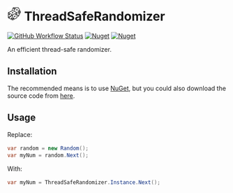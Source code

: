 # ![ThreadSafeRandomizer](https://raw.githubusercontent.com/MarkCiliaVincenti/ThreadSafeRandomizer/master/logo32.png) ThreadSafeRandomizer
 [![GitHub Workflow Status](https://img.shields.io/github/workflow/status/MarkCiliaVincenti/ThreadSafeRandomizer/.NET?logo=github&style=for-the-badge)](https://actions-badge.atrox.dev/MarkCiliaVincenti/ThreadSafeRandomizer/goto?ref=master) [![Nuget](https://img.shields.io/nuget/v/ThreadSafeRandomizer?label=ThreadSafeRandomizer&logo=nuget&style=for-the-badge)](https://www.nuget.org/packages/ThreadSafeRandomizer) [![Nuget](https://img.shields.io/nuget/dt/ThreadSafeRandomizer?logo=nuget&style=for-the-badge)](https://www.nuget.org/packages/ThreadSafeRandomizer)

An efficient thread-safe randomizer.

## Installation
The recommended means is to use [NuGet](https://www.nuget.org/packages/ThreadSafeRandomizer), but you could also download the source code from [here](https://github.com/MarkCiliaVincenti/ThreadSafeRandomizer/releases).

## Usage
Replace:
```csharp
var random = new Random();
var myNum = random.Next();
```

With:
```csharp
var myNum = ThreadSafeRandomizer.Instance.Next();
```
